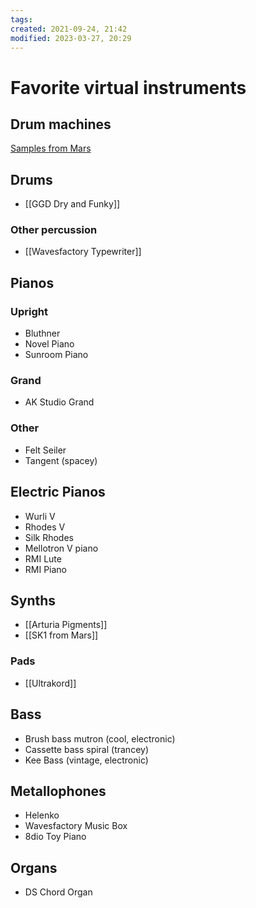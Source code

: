 ```yaml
---
tags: 
created: 2021-09-24, 21:42
modified: 2023-03-27, 20:29
---
```


# Favorite virtual instruments

## Drum machines
[Samples from Mars](https://transactions.sendowl.com/orders/99701758/download/d18e657495021580c4aba39360b1bc4f)

## Drums
- [[GGD Dry and Funky]]

### Other percussion
- [[Wavesfactory Typewriter]]

## Pianos

### Upright
- Bluthner
- Novel Piano
- Sunroom Piano

### Grand
- AK Studio Grand

### Other
- Felt Seiler
- Tangent (spacey)

## Electric Pianos
- Wurli V
- Rhodes V
- Silk Rhodes
- Mellotron V piano
- RMI Lute
- RMI Piano

## Synths
- [[Arturia Pigments]]
- [[SK1 from Mars]]

### Pads
- [[Ultrakord]]

## Bass
- Brush bass mutron (cool, electronic)
- Cassette bass spiral (trancey)
- Kee Bass (vintage, electronic)

## Metallophones
- Helenko
- Wavesfactory Music Box
- 8dio Toy Piano

## Organs
- DS Chord Organ
